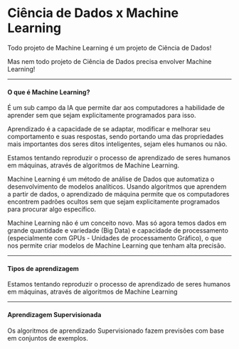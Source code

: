 # Ciência de Dados x Machine Learning

Todo projeto de Machine Learning é um projeto de Ciência de Dados! 

Mas nem todo projeto de Ciência de Dados precisa envolver Machine Learning!
__________________________________________________________________________________________________________________________________
#### O que é Machine Learning?

É um sub campo da IA que permite dar aos computadores a habilidade de aprender sem que sejam explicitamente programados para isso.

Aprendizado é a capacidade de se adaptar, modificar e melhorar seu comportamento e suas respostas, 
sendo portando uma das propriedades mais importantes dos seres ditos inteligentes, sejam eles humanos ou não.

Estamos tentando reproduzir o processo de aprendizado de seres humanos em máquinas, através de algoritmos de Machine Learning.

Machine Learning é um método de análise de Dados que automatiza o desenvolvimento de modelos analíticos.
Usando algoritmos que aprendem a partir de dados, o aprendizado de máquina permite que os computadores encontrem padrões ocultos
sem que sejam explicitamente programados para procurar algo específico. 

Machine Learning não é um conceito novo. Mas só agora temos dados em grande quantidade e variedade (Big Data) e capacidade de 
processamento (especialmente com GPUs - Unidades de processamento Gráfico), o que nos permite criar modelos de 
Machine Learning que tenham alta precisão.

__________________________________________________________________________________________________________________________________
#### Tipos de aprendizagem

Estamos tentando reproduzir o processo de aprendizado de seres humanos em máquinas, através de algoritmos de Machine Learning
__________________________________________________________________________________________________________________________________
#### Aprendizagem Supervisionada 

Os algoritmos de aprendizado Supervisionado fazem previsões com base em conjuntos de exemplos.

